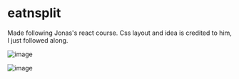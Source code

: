 # eatnsplit
Made following Jonas's react course. Css layout and idea is credited to him, I just followed along.

![image](https://github.com/iamneek/eatnsplit/assets/136208577/3e77c3cb-a84c-403e-a539-284af52e0733)


![image](https://github.com/iamneek/eatnsplit/assets/136208577/a33682cb-f778-47ec-bb37-c1e4c7989879)
